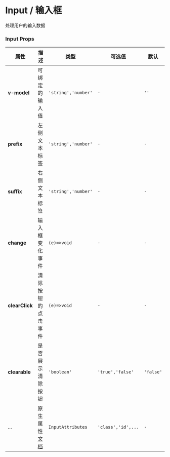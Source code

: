# Input / 输入框

处理用户的输入数据

<playground title="默认的" name="ex-input-default" desc="基础的输入字段" />
<playground title="大小" name="ex-input-size" desc="不同大小的输入框" />
<playground
  title="标签"
  name="ex-input-inline-label"
  desc="在输入框内显示短小地行内文本"
/>
<playground
  title="禁用交互"
  name="ex-input-unwriteable"
  desc="禁用输入框地所有交互效果"
/>
<playground
  title="块级标签"
  name="ex-input-block-label"
  desc="为标签自定义更多样式"
/>
<playground
  title="清除按钮"
  name="ex-input-clearable"
  desc="在输入框内增加一个用于清除文本的按钮"
/>
<playground title="密码" name="ex-input-password" desc="显示或隐藏密码文本" />

### Input Props

<attributes>

| 属性           | 描述                                                                            | 类型                | 可选值             | 默认      |
| -------------- | ------------------------------------------------------------------------------- | ------------------- | ------------------ | --------- |
| **v-model**    | 可绑定的输入值                                                                  | `'string','number'` | `-`                | `''`      |
| **prefix**     | 左侧文本标签                                                                    | `'string','number'` | `-`                | `-`       |
| **suffix**     | 右侧文本标签                                                                    | `'string','number'` | `-`                | `-`       |
| **change**     | 输入框变化事件                                                                  | `(e)=>void`         | `-`                | `-`       |
| **clearClick** | 清除按钮的点击事件                                                              | `(e)=>void`         | `-`                | `-`       |
| **clearable**  | 是否展示清除按钮                                                                | `'boolean'`         | `'true','false'`   | `'false'` |
| ...            | 原生属性[文档](https://developer.mozilla.org/en-US/docs/Web/HTML/Element/input) | `InputAttributes`   | `'class','id',...` | `-`       |

</attributes>
